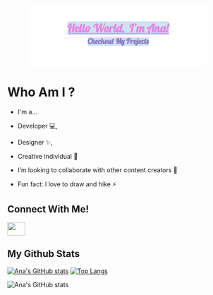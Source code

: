 
<p align="center"><a href=""><img width="80%" src="./assets/helloWorld.PNG"/></a></p>

# Who Am I ?
- I'm a...

- Developer 💻,

- Designer ✨,

- Creative Individual 🎨

- I’m looking to collaborate with other content creators 👯

- Fun fact: I love to draw and hike ⚡ 


## Connect With Me!

<a href="https://www.linkedin.com/in/anaeabad/" target="blank"><img align="center" src="https://cdn.jsdelivr.net/npm/simple-icons@3.0.1/icons/linkedin.svg" alt="" height="30" width="40" /></a>

## My Github Stats
[![Ana's GitHub stats](https://github-readme-stats.vercel.app/api?username=abanae)](https://github.com/abanae/github-readme-stats)
[![Top Langs](https://github-readme-stats.vercel.app/api/top-langs/?username=abanae)](https://github.com/abanae/github-readme-stats)

![Ana's GitHub stats](https://github-readme-stats.vercel.app/api?username=abanae&bg_color=30,e96443,904e95&title_color=fff&text_color=fff)

